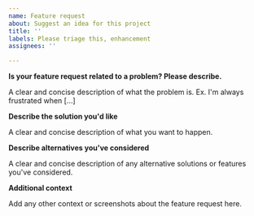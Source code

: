 ```yaml
---
name: Feature request
about: Suggest an idea for this project
title: ''
labels: Please triage this, enhancement
assignees: ''

---
```


**Is your feature request related to a problem? Please describe.**

A clear and concise description of what the problem is. Ex. I'm always frustrated when [...]

**Describe the solution you'd like**

A clear and concise description of what you want to happen.

**Describe alternatives you've considered**

A clear and concise description of any alternative solutions or features you've considered.

**Additional context**

Add any other context or screenshots about the feature request here.

<!-----------------------
Thank for contributing to text_formatter!

Before submitting this issue, read CONTRIBUTING.md to know how we
recommend the contributions.
---------------------------->
